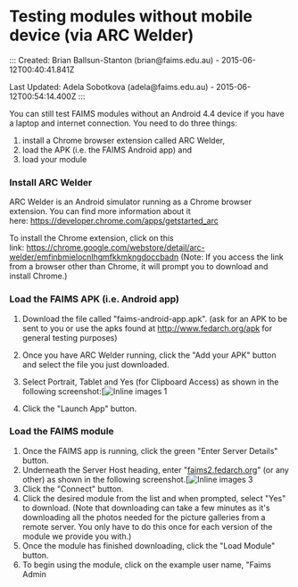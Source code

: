 Testing modules without mobile device (via ARC Welder)
===================================================================================================

::: 
Created: Brian Ballsun-Stanton (brian\@faims.edu.au) -
2015-06-12T00:40:41.841Z

Last Updated: Adela Sobotkova (adela\@faims.edu.au) -
2015-06-12T00:54:14.400Z
:::





You can still test FAIMS modules without an Android 4.4 device if you
have a laptop and internet connection. You need to do three things:

</div>

1.  install a Chrome browser extension called ARC Welder,
2.  load the APK (i.e. the FAIMS Android app) and
3.  load your module

### **Install ARC Welder** 



ARC Welder is an Android simulator running as a Chrome browser
extension. You can find more information about it
here: <https://developer.chrome.com/apps/getstarted_arc>

</div>



To install the Chrome extension, click on this
link: <https://chrome.google.com/webstore/detail/arc-welder/emfinbmielocnlhgmfkkmkngdoccbadn> (Note:
If you access the link from a browser other than Chrome, it will prompt
you to download and install Chrome.)

</div>

### **Load the FAIMS APK (i.e. Android app)** 



1.  Download the file called \"faims-android-app.apk\". (ask for an APK
    to be sent to you or use the apks found
    at <http://www.fedarch.org/apk> for general testing purposes)
2.  Once you have ARC Welder running, click the \"Add your APK\" button
    and select the file you just downloaded.
3.  Select Portrait, Tablet and Yes (for Clipboard Access) as shown in
    the following screenshot:[![Inline images
    1](https://mail.google.com/mail/u/0/?ui=2&ik=b146ced06a&view=fimg&th=14de5337a7556b28&attid=0.1&disp=emb&realattid=ii_14cdfc5223f093cc&attbid=ANGjdJ_CEADEpnSAwAQkEccKk03w4OfLqz_YB1WAk6uJumoGDX9GLL3YNfwmAbr5HcPymLmyQj4jKAmDmu6pxpKG_YXgG_icw5T4Ec6W7OmfbEau1SmaWFL9T0l3MpU&sz=w490-h824&ats=1434069473953&rm=14de5337a7556b28&zw&atsh=1)    

4.  Click the \"Launch App\" button.

### Load the FAIMS module 

</div>



1.  Once the FAIMS app is running, click the green \"Enter Server
    Details\" button.
2.  Underneath the Server Host heading, enter
    \"[faims2.fedarch.org](http://faims2.fedarch.org/)\"
    (or any other) as shown in the following screenshot.[![Inline images
    3](https://mail.google.com/mail/u/0/?ui=2&ik=b146ced06a&view=fimg&th=14de5337a7556b28&attid=0.2&disp=emb&realattid=ii_14cdfc8ff105862e&attbid=ANGjdJ8RdCx_8FJAny2bgKuw_r_Fq88WFJoHbgaNTDyDjREHG0ZkO_dShLenXJe3yXuNnzGcR0_sx-8LLoFtMbZO0ayFmy2NB8j8KYjS8qzHQlYGj_VkatMQYyNXh4g&sz=w524-h824&ats=1434069473954&rm=14de5337a7556b28&zw&atsh=1)    
3.  Click the \"Connect\" button.
4.  Click the desired module from the list and when prompted, select
    \"Yes\" to download. (Note that downloading can take a few minutes
    as it\'s downloading all the photos needed for the picture galleries
    from a remote server. You only have to do this once for each version
    of the module we provide you with.)
5.  Once the module has finished downloading, click the \"Load Module\"
    button.
6.  To begin using the module, click on the example user name, \"Faims
    Admin

</div>

</div>